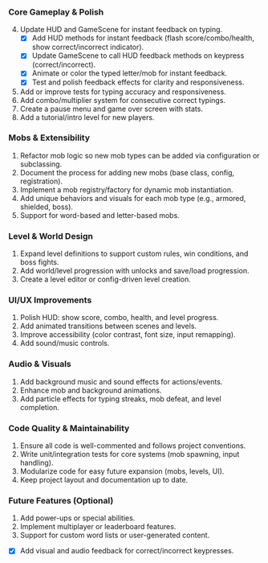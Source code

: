 ### Core Gameplay & Polish
4. Update HUD and GameScene for instant feedback on typing. <!-- COMPLETED: See below for subtasks. -->
    - [x] Add HUD methods for instant feedback (flash score/combo/health, show correct/incorrect indicator).
    - [x] Update GameScene to call HUD feedback methods on keypress (correct/incorrect).
    - [x] Animate or color the typed letter/mob for instant feedback.
    - [x] Test and polish feedback effects for clarity and responsiveness.
5. Add or improve tests for typing accuracy and responsiveness.
6. Add combo/multiplier system for consecutive correct typings.
7. Create a pause menu and game over screen with stats.
8. Add a tutorial/intro level for new players.

### Mobs & Extensibility
1. Refactor mob logic so new mob types can be added via configuration or subclassing. <!-- COMPLETED: MobSpawner now supports both letter and word mobs, configurable by percentage. -->
2. Document the process for adding new mobs (base class, config, registration).
3. Implement a mob registry/factory for dynamic mob instantiation.
4. Add unique behaviors and visuals for each mob type (e.g., armored, shielded, boss).
5. Support for word-based and letter-based mobs. <!-- COMPLETED: Word-based mobs and percentage-based spawning implemented. -->

### Level & World Design
1. Expand level definitions to support custom rules, win conditions, and boss fights.
2. Add world/level progression with unlocks and save/load progression.
3. Create a level editor or config-driven level creation.

### UI/UX Improvements
1. Polish HUD: show score, combo, health, and level progress.
2. Add animated transitions between scenes and levels.
3. Improve accessibility (color contrast, font size, input remapping).
4. Add sound/music controls.

### Audio & Visuals
1. Add background music and sound effects for actions/events.
2. Enhance mob and background animations.
3. Add particle effects for typing streaks, mob defeat, and level completion.

### Code Quality & Maintainability
1. Ensure all code is well-commented and follows project conventions.
2. Write unit/integration tests for core systems (mob spawning, input handling).
3. Modularize code for easy future expansion (mobs, levels, UI).
4. Keep project layout and documentation up to date.

### Future Features (Optional)
1. Add power-ups or special abilities.
2. Implement multiplayer or leaderboard features.
3. Support for custom word lists or user-generated content.

- [x] Add visual and audio feedback for correct/incorrect keypresses.
